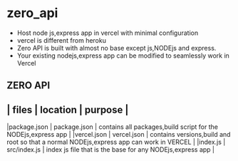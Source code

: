 # zero_api

- Host node js,express app in vercel with minimal configuration
- vercel is different from heroku
- Zero API is built with almost no base except js,NODEjs and express.
- Your existing nodejs,express app can be modified to seamlessly work in Vercel

## ZERO API



| files       | location      | purpose                                                                                 |
-------------------------------------------------------------------------------------------------------------------------
|package.json | package.json | contains all packages,build script for the NODEjs,express app                           |
|vercel.json  | vercel.json  | contains versions,build and root so that a normal NODEjs,express app can work in VERCEL |
|index.js     | src/index.js | index js file that is the base for any NODEjs,express app                               |


